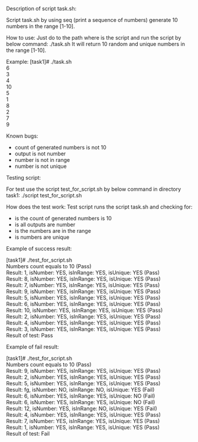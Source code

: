 Description of script task.sh:

Script task.sh by using seq (print a sequence of numbers) generate 10 numbers in the range [1-10].

How to use:
Just do to the path where is the script and  run the script by below command:
./task.sh
It will return 10 random and unique numbers in the range  [1-10].

Example:
[task1]# ./task.sh<br/>
6<br/>
3<br/>
4<br/>
10<br/>
5<br/>
1<br/>
8<br/>
2<br/>
7<br/>
9<br/>

Known bugs:
- count of generated numbers is not 10
- output is not number
- number is not in range
- number is not unique

Testing script:

For test use the script test_for_script.sh by below command in directory task1:
./script test_for_script.sh

How does the test work:
Test script runs the script task.sh and checking for:
- is the count of generated numbers is 10
- is all outputs are number
- is the numbers are in the range
- is numbers are unique

Example of success result:

[task1]# ./test_for_script.sh <br/>
Numbers count equals to 10 (Pass)<br/>
Result: 1, isNumber: YES, isInRange: YES, isUnique: YES  (Pass)<br/>
Result: 8, isNumber: YES, isInRange: YES, isUnique: YES  (Pass)<br/>
Result: 7, isNumber: YES, isInRange: YES, isUnique: YES  (Pass)<br/>
Result: 9, isNumber: YES, isInRange: YES, isUnique: YES  (Pass)<br/>
Result: 5, isNumber: YES, isInRange: YES, isUnique: YES  (Pass)<br/>
Result: 6, isNumber: YES, isInRange: YES, isUnique: YES  (Pass)<br/>
Result: 10, isNumber: YES, isInRange: YES, isUnique: YES  (Pass)<br/>
Result: 2, isNumber: YES, isInRange: YES, isUnique: YES  (Pass)<br/>
Result: 4, isNumber: YES, isInRange: YES, isUnique: YES  (Pass)<br/>
Result: 3, isNumber: YES, isInRange: YES, isUnique: YES  (Pass)<br/>
Result of test: Pass<br/>


Example of fail result:

[task1]# ./test_for_script.sh <br/>
Numbers count equals to 10 (Pass)<br/>
Result: 9, isNumber: YES, isInRange: YES, isUnique: YES  (Pass)<br/>
Result: 2, isNumber: YES, isInRange: YES, isUnique: YES  (Pass)<br/>
Result: 5, isNumber: YES, isInRange: YES, isUnique: YES  (Pass)<br/>
Result: fg, isNumber: NO, isInRange: NO, isUnique: YES  (Fail)<br/>
Result: 6, isNumber: YES, isInRange: YES, isUnique: NO  (Fail)<br/>
Result: 6, isNumber: YES, isInRange: YES, isUnique: NO  (Fail)<br/>
Result: 12, isNumber: YES, isInRange: NO, isUnique: YES  (Fail)<br/>
Result: 4, isNumber: YES, isInRange: YES, isUnique: YES  (Pass)<br/>
Result: 7, isNumber: YES, isInRange: YES, isUnique: YES  (Pass)<br/>
Result: 1, isNumber: YES, isInRange: YES, isUnique: YES  (Pass)<br/>
Result of test: Fail<br/>


